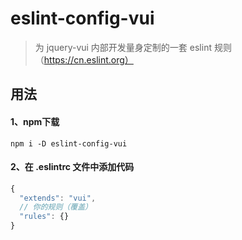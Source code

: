 # eslint-config-vui

> 为 jquery-vui 内部开发量身定制的一套 eslint 规则（https://cn.eslint.org）

## 用法

#### 1、npm下载
```
npm i -D eslint-config-vui
```

#### 2、在 .eslintrc 文件中添加代码

```javascript
{
  "extends": "vui",
  // 你的规则（覆盖）
  "rules": {}
}
```
